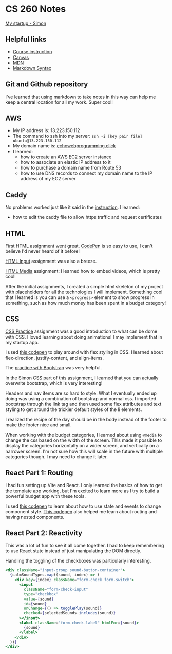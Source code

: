 # CS 260 Notes

[My startup - Simon](https://simon.cs260.click)

## Helpful links

- [Course instruction](https://github.com/webprogramming260)
- [Canvas](https://byu.instructure.com)
- [MDN](https://developer.mozilla.org)
- [Markdown Syntax](https://docs.github.com/en/get-started/writing-on-github/getting-started-with-writing-and-formatting-on-github/basic-writing-and-formatting-syntax)

## Git and Github repository

I've learned that using markdown to take notes in this way can help me keep a central location for all my work. Super cool!

## AWS

- My IP address is: 13.223.150.112
- The command to ssh into my server: `ssh -i [key pair file] ubuntu@13.223.150.112`
- My domain name is: [echowebprogramming.click](http://echowebprogramming.click)
- I learned:
  - how to create an AWS EC2 server instance
  - how to associate an elastic IP address to it
  - how to purchase a domain name from Route 53
  - how to use DNS records to connect my domain name to the IP address of my EC2 server

## Caddy

No problems worked just like it said in the [instruction](https://github.com/webprogramming260/.github/blob/main/profile/webServers/https/https.md).
I learned:
- how to edit the caddy file to allow https traffic and request certificates

## HTML

First HTML assignment went great. [CodePen](https://codepen.io/hkamm123/pen/VYvoxqB) is so easy to use, I can't believe I'd never heard of it before!

[HTML Input](https://codepen.io/hkamm123/pen/JoGPdvm) assignment was also a breeze.

[HTML Media](https://codepen.io/hkamm123/pen/JoGPZwm) assignment: I learned how to embed videos, which is pretty cool!

After the initial assignments, I created a simple html skeleton of my project with placeholders for all the technologies I will implement. Something cool that I learned is you can use a `<progress>` element to show progress in something, such as how much money has been spent in a budget category!

## CSS

[CSS Practice](https://codepen.io/hkamm123/pen/OPMLwpW) assignment was a good introduction to what can be dome with CSS. I loved learning about doing animations! I may implement that in my startup app.

I used [this codepen](https://codepen.io/hkamm123/pen/MYKadzN) to play around with flex styling in CSS. I learned about flex-direction, justify-content, and align-items.

The [practice with Bootstrap](https://codepen.io/hkamm123/pen/LEGGYBm?editors=1010) was very helpful.

In the Simon CSS part of this assignment, I learned that you can actually overwrite bootstrap, which is very interesting!

Headers and nav items are so hard to style. What I eventually ended up doing was using a combination of bootstrap and normal css. I imported bootstrap through the link tag and then used some flex attributes and text styling to get around the trickier default styles of the li elements.

I realized the recipe of the day should be in the body instead of the footer to make the footer nice and small.

When working with the budget categories, I learned about using `@media` to change the css based on the width of the screen. This made it possible to display the categories horizontally on a wider screen, and vertically on a narrower screen. I'm not sure how this will scale in the future with multiple categories though. I may need to change it later.

## React Part 1: Routing

I had fun setting up Vite and React. I only learned the basics of how to get the template app working, but I'm excited to learn more as I try to build a powerful budget app with these tools.

I used [this codepen](https://codepen.io/hkamm123/pen/myVOqwE) to learn about how to use state and events to change component style. [This codepen](https://codepen.io/hkamm123/pen/OPMbzMZ) also helped me learn about routing and having nested components.

## React Part 2: Reactivity

This was a lot of fun to see it all come together. I had to keep remembering to use React state instead of just manipulating the DOM directly.

Handling the toggling of the checkboxes was particularly interesting.

```jsx
<div className="input-group sound-button-container">
  {calmSoundTypes.map((sound, index) => (
    <div key={index} className="form-check form-switch">
      <input
        className="form-check-input"
        type="checkbox"
        value={sound}
        id={sound}
        onChange={() => togglePlay(sound)}
        checked={selectedSounds.includes(sound)}
      ></input>
      <label className="form-check-label" htmlFor={sound}>
        {sound}
      </label>
    </div>
  ))}
</div>
```
